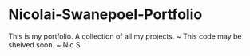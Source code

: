 # Nicolai-Swanepoel-Portfolio

This is my portfolio.
A collection of all my projects. 
~ This code may be shelved soon. ~ Nic S. 
